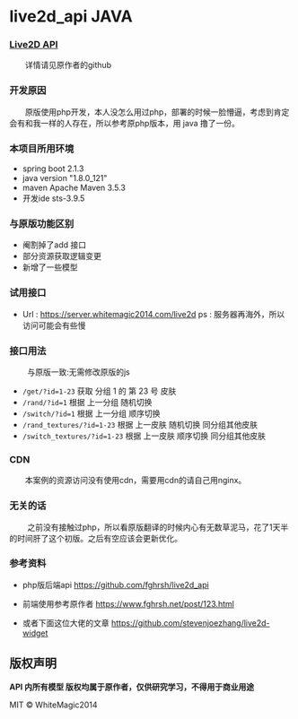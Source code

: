

# live2d_api JAVA


### [Live2D API][1]
&emsp;&emsp;详情请见原作者的github

### 开发原因
&emsp;&emsp;原版使用php开发，本人没怎么用过php，部署的时候一脸懵逼，考虑到肯定会有和我一样的人存在，所以参考原php版本，用 java 撸了一份。

### 本项目所用环境
- spring boot 2.1.3
- java version "1.8.0_121"
- maven  Apache Maven 3.5.3
- 开发ide sts-3.9.5

### 与原版功能区别
- 阉割掉了add 接口
- 部分资源获取逻辑变更
- 新增了一些模型

### 试用接口
-  Url : https://server.whitemagic2014.com/live2d
ps : 服务器再海外，所以访问可能会有些慢

### 接口用法
&emsp;&emsp; 与原版一致:无需修改原版的js
- `/get/?id=1-23` 获取 分组 1 的 第 23 号 皮肤
- `/rand/?id=1` 根据 上一分组 随机切换
- `/switch/?id=1` 根据 上一分组 顺序切换
- `/rand_textures/?id=1-23` 根据 上一皮肤 随机切换 同分组其他皮肤
- `/switch_textures/?id=1-23` 根据 上一皮肤 顺序切换 同分组其他皮肤



### CDN
&emsp;&emsp;本案例的资源访问没有使用cdn，需要用cdn的请自己用nginx。


### 无关的话
&emsp;&emsp; 之前没有接触过php，所以看原版翻译的时候内心有无数草泥马，花了1天半的时间肝了这个初版。之后有空应该会更新优化。


### 参考资料
- php版后端api
https://github.com/fghrsh/live2d_api

- 前端使用参考原作者 https://www.fghrsh.net/post/123.html
- 或者下面这位大佬的文章 https://github.com/stevenjoezhang/live2d-widget


[1]: https://github.com/fghrsh/live2d_api

## 版权声明

**API 内所有模型 版权均属于原作者，仅供研究学习，不得用于商业用途**

MIT © WhiteMagic2014
